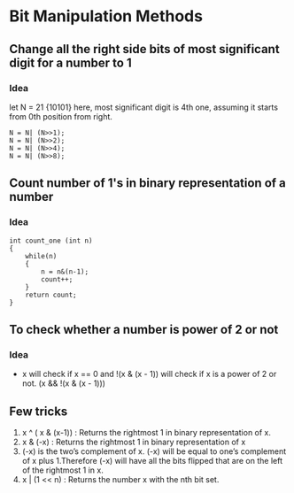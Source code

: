 # Bit Manipulation Methods

## Change all the right side bits of most significant digit for a number to 1

### Idea

let N = 21 {10101} here, most significant digit is 4th one, assuming it starts from 0th position from right.

	N = N| (N>>1);
	N = N| (N>>2);
	N = N| (N>>4);
	N = N| (N>>8);

## Count number of 1's in binary representation of a number

### Idea

```
int count_one (int n)
{
	while(n)
	{
		n = n&(n-1);
		count++;
	}
	return count;
}
```

## To check whether a number is power of 2 or not

### Idea

* x will check if x == 0 and !(x & (x - 1)) will check if x is a power of 2 or not.
	(x && !(x & (x - 1)))

## Few tricks

1. x ^ ( x & (x-1)) : Returns the rightmost 1 in binary representation of x.
2. x & (-x) : Returns the rightmost 1 in binary representation of x
3. (-x) is the two’s complement of x. (-x) will be equal to one’s complement of x plus 1.Therefore (-x) will have all the bits flipped that are on the left of the rightmost 1 in x. 
4. x | (1 << n) : Returns the number x with the nth bit set.

